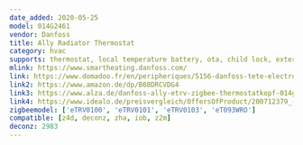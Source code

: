 ```yaml
---
date_added: 2020-05-25
model: 014G2461
vendor: Danfoss
title: Ally Radiator Thermostat
category: hvac
supports: thermostat, local temperature battery, ota, child lock, external temperature sensor, % opening, open window detection
mlink: https://www.smartheating.danfoss.com/
link: https://www.domadoo.fr/en/peripheriques/5156-danfoss-tete-electronique-ally-zigbee-30-5702425245008.html
link2: https://www.amazon.de/dp/B08DRCVDG4
link3: https://www.alza.de/danfoss-ally-etrv-zigbee-thermostatkopf-014g2460-d6277322.htm
link4: https://www.idealo.de/preisvergleich/OffersOfProduct/200712379_-ally-funk-heizkoerperthermostat-014g2460-danfoss.html
zigbeemodel: ['eTRV0100', 'eTRV0101', 'eTRV0103', 'eT093WRO']
compatible: [z4d, deconz, zha, iob, z2m]
deconz: 2983
---
```




